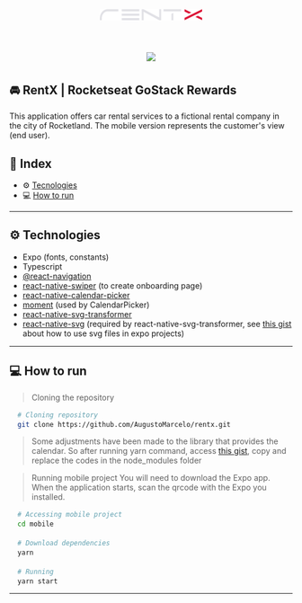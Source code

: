 <h1 align="center">
  <img width="182" alt="RentX" src="./src/images/logo.png">
</h1>

<h1 align="center">
  <img height="500" src="https://res.cloudinary.com/augustomarcelo/image/upload/v1605568293/Rentx-preview.png">
</h1>

## 🚘 RentX | Rocketseat GoStack Rewards

This application offers car rental services to a fictional rental company in the city of Rocketland. The mobile version represents the customer's view (end user).

## 🚀 Index
- ⚙ [Tecnologies](#-tecnologies)
- 💻 [How to run](#-how-to-run)

---

## ⚙ Technologies
  - Expo (fonts, constants)
  - Typescript
  - [@react-navigation](https://reactnavigation.org/)
  - [react-native-swiper](https://github.com/leecade/react-native-swiper) (to create onboarding page)
  - [react-native-calendar-picker](https://github.com/stephy/CalendarPicker)
  - [moment](https://momentjs.com/) (used by CalendarPicker)
  - [react-native-svg-transformer](https://github.com/kristerkari/react-native-svg-transformer)
  - [react-native-svg](https://github.com/react-native-svg/react-native-svg) (required by react-native-svg-transformer, see [this gist](https://gist.github.com/AugustoMarcelo/e3b9303ec8eb65ee9d0d0ac6daf73a5b) about how to use svg files in expo projects)
---

## 💻 How to run

  > Cloning the repository
  ```bash
    # Cloning repository
    git clone https://github.com/AugustoMarcelo/rentx.git
  ```

  > Some adjustments have been made to the library that provides the calendar. So after running yarn command, access [this gist](https://gist.github.com/AugustoMarcelo/b6b657b71b8f0146e43d17db5b1bdb14), copy and replace the codes in the node_modules folder

  > Running mobile project
  > You will need to download the Expo app. When the application starts, scan the qrcode with the Expo you installed.
  ```bash
    # Accessing mobile project
    cd mobile

    # Download dependencies
    yarn

    # Running
    yarn start
  ```
---
